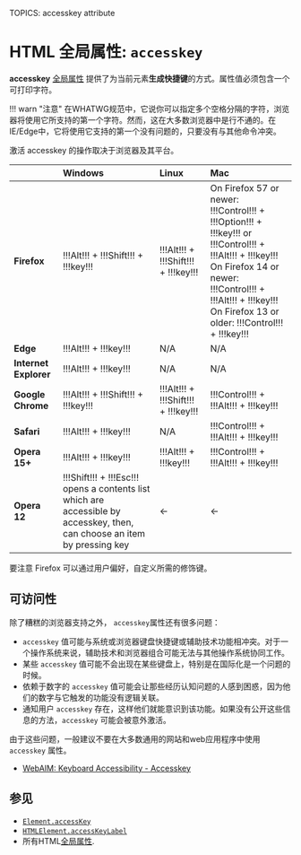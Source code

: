 TOPICS: accesskey attribute

# HTML 全局属性: `accesskey`

**accesskey** [全局属性](/zh-hans/webfrontend/HTML_Global_Attributes) 提供了为当前元素**生成快捷键**的方式。属性值必须包含一个可打印字符。

!!! warn "注意"
    在WHATWG规范中，它说你可以指定多个空格分隔的字符，浏览器将使用它所支持的第一个字符。然而，这在大多数浏览器中是行不通的。在IE/Edge中，它将使用它支持的第一个没有问题的，只要没有与其他命令冲突。

激活 accesskey 的操作取决于浏览器及其平台。

|  | Windows | Linux | Mac |
| :-- | :-- | :-- | :-- |
| **Firefox** | !!!Alt!!! + !!!Shift!!! + !!!key!!! | !!!Alt!!! + !!!Shift!!! + !!!key!!! | On Firefox 57 or newer: !!!Control!!! + !!!Option!!! + !!!key!!! or !!!Control!!! + !!!Alt!!! + !!!key!!!<br>On Firefox 14 or newer: !!!Control!!! + !!!Alt!!! + !!!key!!!<br>On Firefox 13 or older: !!!Control!!! + !!!key!!! |
| **Edge** | !!!Alt!!! + !!!key!!! | N/A | N/A |
| **Internet Explorer** | !!!Alt!!! + !!!key!!! | N/A | N/A |
| **Google Chrome** | !!!Alt!!! + !!!Shift!!! + !!!key!!! | !!!Alt!!! + !!!Shift!!! + !!!key!!! | !!!Control!!! + !!!Alt!!! + !!!key!!!
| **Safari** | !!!Alt!!! + !!!key!!! | N/A | !!!Control!!! + !!!Alt!!! + !!!key!!! |
| **Opera 15+** | !!!Alt!!! + !!!key!!! | !!!Alt!!! + !!!key!!! | !!!Control!!! + !!!Alt!!! + !!!key!!! |
| **Opera 12** | !!!Shift!!! + !!!Esc!!! opens a contents list which are accessible by accesskey, then, can choose an item by pressing key | <- | <- |

要注意 Firefox 可以通过用户偏好，自定义所需的修饰键。

## 可访问性

除了糟糕的浏览器支持之外， `accesskey`属性还有很多问题：

- `accesskey` 值可能与系统或浏览器键盘快捷键或辅助技术功能相冲突。对于一个操作系统来说，辅助技术和浏览器组合可能无法与其他操作系统协同工作。
- 某些 `accesskey` 值可能不会出现在某些键盘上，特别是在国际化是一个问题的时候。
- 依赖于数字的 `accesskey` 值可能会让那些经历认知问题的人感到困惑，因为他们的数字与它触发的功能没有逻辑关联。
- 通知用户 `accesskey` 存在，这样他们就能意识到该功能。如果没有公开这些信息的方法，`accesskey` 可能会被意外激活。

由于这些问题，一般建议不要在大多数通用的网站和web应用程序中使用 `accesskey` 属性。

- [WebAIM: Keyboard Accessibility - Accesskey](https://webaim.org/techniques/keyboard/accesskey#spec)

## 参见

- [`Element.accessKey`](/zh-hans/webfrontend/Element.accessKey)
- [`HTMLElement.accessKeyLabel`](/zh-hans/webfrontend/HTMLElement.accessKeyLabel)
- 所有HTML[全局属性](/zh-hans/webfrontend/HTML_Global_Attributes).
